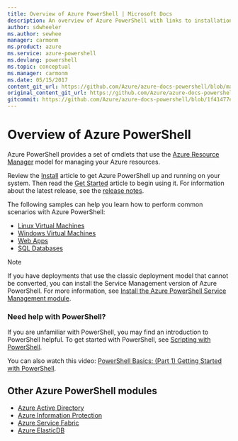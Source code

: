 ```yaml
---
title: Overview of Azure PowerShell | Microsoft Docs
description: An overview of Azure PowerShell with links to installation and configuration.
author: sdwheeler
ms.author: sewhee
manager: carmonm
ms.product: azure
ms.service: azure-powershell
ms.devlang: powershell
ms.topic: conceptual
ms.manager: carmonm
ms.date: 05/15/2017
content_git_url: https://github.com/Azure/azure-docs-powershell/blob/master/azureps-cmdlets-docs/ResourceManager/docs-conceptual/overview.md
original_content_git_url: https://github.com/Azure/azure-docs-powershell/blob/master/azureps-cmdlets-docs/ResourceManager/docs-conceptual/overview.md
gitcommit: https://github.com/Azure/azure-docs-powershell/blob/1f41477e4a16cc160aadf6db9b52aec9b2e06705
---
```


# Overview of Azure PowerShell

Azure PowerShell provides a set of cmdlets that use the
[Azure Resource Manager](/azure/azure-resource-manager/resource-group-overview) model for managing
your Azure resources.

Review the [Install](install-azurerm-ps.md) article to get Azure PowerShell up and running on your
system. Then read the [Get Started](get-started-azureps.md) article to begin using it. For information about the latest
release, see the [release notes](release-notes-azureps.md).

The following samples can help you learn how to perform common scenarios with Azure PowerShell:

* [Linux Virtual Machines](/azure/virtual-machines/virtual-machines-linux-powershell-samples?toc=%2fpowershell%2fazure%%2ftoc.json)
* [Windows Virtual Machines](/azure/virtual-machines/virtual-machines-windows-powershell-samples?toc=%2fpowershell%2fazure%%2ftoc.json)
* [Web Apps](/azure/app-service-web/app-service-powershell-samples?toc=%2fpowershell%2fazure%%2ftoc.json)
* [SQL Databases](/azure/sql-database/sql-database-powershell-samples?toc=%2fpowershell%2fazure%%2ftoc.json)

> [!NOTE]
> If you have deployments that use the classic deployment model that cannot be converted, you can
install the Service Management version of Azure PowerShell. For more information, see
[Install the Azure PowerShell Service Management module](https://docs.microsoft.com/en-us/powershell/azure/install-azure-ps?view=azuresmps-3.7.0).

### Need help with PowerShell?

If you are unfamiliar with PowerShell, you may find an introduction to PowerShell helpful. To get
started with PowerShell, see
[Scripting with PowerShell](https://technet.microsoft.com/library/bb978526.aspx).

You can also watch this video:
[PowerShell Basics: (Part 1) Getting Started with PowerShell](https://channel9.msdn.com/Blogs/Taste-of-Premier/PowerShellBasicsPart1).

## Other Azure PowerShell modules

* [Azure Active Directory](https://docs.microsoft.com/en-us/powershell/module/azuread/?view=azureadps-2.0#applications)
* [Azure Information Protection](https://docs.microsoft.com/en-us/powershell/azure/overview?view=azureipps)
* [Azure Service Fabric](https://docs.microsoft.com/en-us/powershell/azure/overview?view=azureservicefabricps)
* [Azure ElasticDB](https://docs.microsoft.com/en-us/powershell/azure/overview?view=azureelasticdbjobsps-0.8.33)
